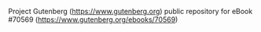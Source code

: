 Project Gutenberg (https://www.gutenberg.org) public repository for
eBook #70569 (https://www.gutenberg.org/ebooks/70569)
